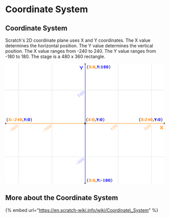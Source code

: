 # Coordinate System

## Coordinate System

Scratch's 2D coordinate plane uses X and Y coordinates.  The X value determines the horizontal position. The Y value determines the vertical position.  The X value ranges from -240 to 240. The Y value ranges from -180 to 180.  The stage is a 480 x 360 rectangle.



![](../../.gitbook/assets/xy-grid.png)

## More about the Coordinate System

{% embed url="https://en.scratch-wiki.info/wiki/Coordinate\_System" %}



